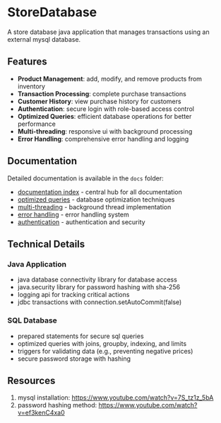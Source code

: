 # StoreDatabase

A store database java application that manages transactions using an external mysql database.

## Features

- **Product Management**: add, modify, and remove products from inventory
- **Transaction Processing**: complete purchase transactions
- **Customer History**: view purchase history for customers
- **Authentication**: secure login with role-based access control
- **Optimized Queries**: efficient database operations for better performance
- **Multi-threading**: responsive ui with background processing
- **Error Handling**: comprehensive error handling and logging

## Documentation

Detailed documentation is available in the `docs` folder:

- [documentation index](docs/index.md) - central hub for all documentation
- [optimized queries](docs/README_OPTIMIZED_QUERIES.md) - database optimization techniques
- [multi-threading](docs/README_MULTITHREADING.md) - background thread implementation
- [error handling](docs/README_ERROR_HANDLING.md) - error handling system
- [authentication](docs/README_AUTH.md) - authentication and security

## Technical Details

### Java Application
- java database connectivity library for database access
- java.security library for password hashing with sha-256
- logging api for tracking critical actions
- jdbc transactions with connection.setAutoCommit(false)

### SQL Database
- prepared statements for secure sql queries
- optimized queries with joins, groupby, indexing, and limits
- triggers for validating data (e.g., preventing negative prices)
- secure password storage with hashing

## Resources
1. mysql installation: https://www.youtube.com/watch?v=7S_tz1z_5bA
2. password hashing method: https://www.youtube.com/watch?v=ef3kenC4xa0
